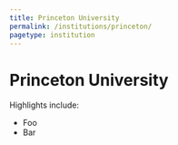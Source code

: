 ```yaml
---
title: Princeton University
permalink: /institutions/princeton/
pagetype: institution
---
```


# Princeton University

  Highlights include:

  * Foo
  * Bar

